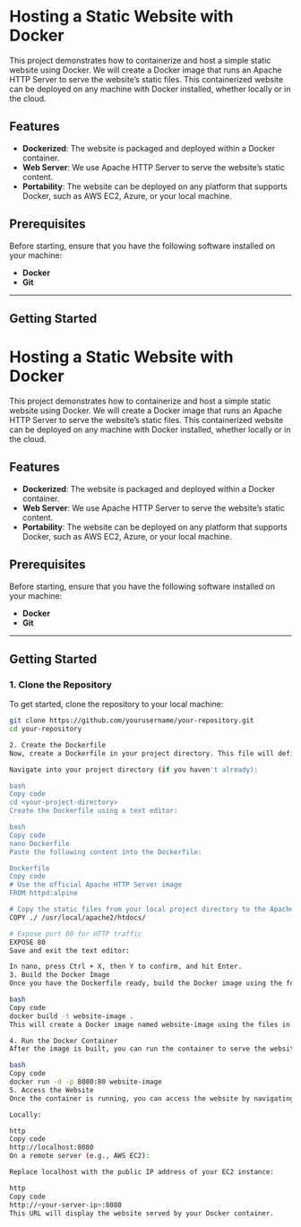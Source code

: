 
# Hosting a Static Website with Docker

This project demonstrates how to containerize and host a simple static website using Docker. We will create a Docker image that runs an Apache HTTP Server to serve the website’s static files. This containerized website can be deployed on any machine with Docker installed, whether locally or in the cloud.

## Features
- **Dockerized**: The website is packaged and deployed within a Docker container.
- **Web Server**: We use Apache HTTP Server to serve the website’s static content.
- **Portability**: The website can be deployed on any platform that supports Docker, such as AWS EC2, Azure, or your local machine.

## Prerequisites
Before starting, ensure that you have the following software installed on your machine:

- **Docker**
- **Git**

---

## Getting Started


# Hosting a Static Website with Docker

This project demonstrates how to containerize and host a simple static website using Docker. We will create a Docker image that runs an Apache HTTP Server to serve the website’s static files. This containerized website can be deployed on any machine with Docker installed, whether locally or in the cloud.

## Features
- **Dockerized**: The website is packaged and deployed within a Docker container.
- **Web Server**: We use Apache HTTP Server to serve the website’s static content.
- **Portability**: The website can be deployed on any platform that supports Docker, such as AWS EC2, Azure, or your local machine.

## Prerequisites
Before starting, ensure that you have the following software installed on your machine:

- **Docker**
- **Git**

---

## Getting Started

### 1. Clone the Repository
To get started, clone the repository to your local machine:

```bash
git clone https://github.com/yourusername/your-repository.git
cd your-repository

2. Create the Dockerfile
Now, create a Dockerfile in your project directory. This file will define the Docker image that runs the Apache HTTP Server and serves your static website.

Navigate into your project directory (if you haven't already):

bash
Copy code
cd <your-project-directory>
Create the Dockerfile using a text editor:

bash
Copy code
nano Dockerfile
Paste the following content into the Dockerfile:

Dockerfile
Copy code
# Use the official Apache HTTP Server image
FROM httpd:alpine

# Copy the static files from your local project directory to the Apache server's directory
COPY ./ /usr/local/apache2/htdocs/

# Expose port 80 for HTTP traffic
EXPOSE 80
Save and exit the text editor:

In nano, press Ctrl + X, then Y to confirm, and hit Enter.
3. Build the Docker Image
Once you have the Dockerfile ready, build the Docker image using the following command:

bash
Copy code
docker build -t website-image .
This will create a Docker image named website-image using the files in the current directory.

4. Run the Docker Container
After the image is built, you can run the container to serve the website. Use the following command to run the container in detached mode and map port 8080 on your host machine to port 80 inside the container (the default HTTP port for Apache):

bash
Copy code
docker run -d -p 8080:80 website-image
5. Access the Website
Once the container is running, you can access the website by navigating to:

Locally:

http
Copy code
http://localhost:8080
On a remote server (e.g., AWS EC2):

Replace localhost with the public IP address of your EC2 instance:

http
Copy code
http://<your-server-ip>:8080
This URL will display the website served by your Docker container.









